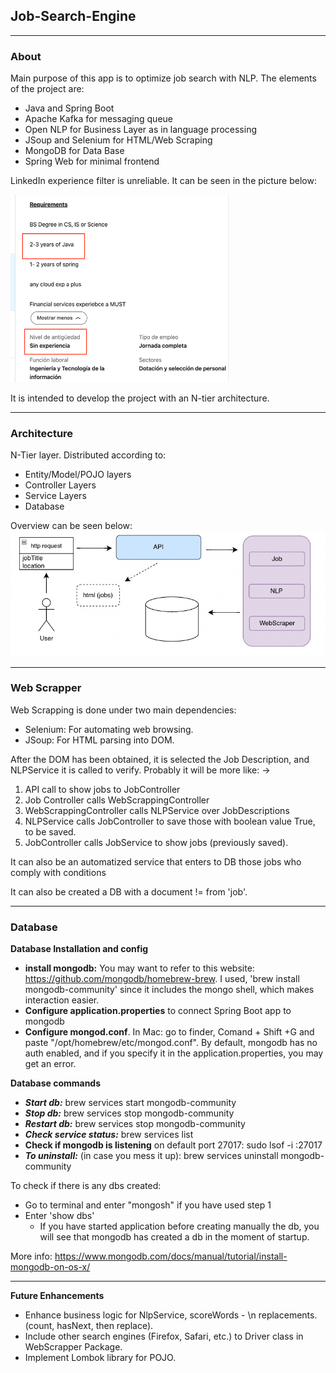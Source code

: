 Job-Search-Engine
-
***
### About
Main purpose of this app is to optimize job search with NLP. The elements of the project are:
- Java and Spring Boot
- Apache Kafka for messaging queue
- Open NLP for Business Layer as in language processing
- JSoup and Selenium for HTML/Web Scraping
- MongoDB for Data Base
- Spring Web for minimal frontend


LinkedIn experience filter is unreliable. It can be seen in the picture below:

<img alt="img.png" height="300" src="src/main/resources/img.png" width="350"/>


It is intended to develop the project with an N-tier architecture.

***
### Architecture

N-Tier layer. Distributed according to:
- Entity/Model/POJO layers
- Controller Layers
- Service Layers
- Database

Overview can be seen below:
![](src/main/resources/architeture.png)

***
### Web Scrapper

Web Scrapping is done under two main dependencies:
- Selenium: For automating web browsing.
- JSoup: For HTML parsing into DOM.

After the DOM has been obtained, it is selected the Job Description, and NLPService it is called to verify.
Probably it will be more like: -> 
1. API call to show jobs to JobController
2. Job Controller calls WebScrappingController
3. WebScrappingController calls NLPService over JobDescriptions
4. NLPService calls JobController to save those with boolean value True, to be saved.
5. JobController calls JobService to show jobs (previously saved).

It can also be an automatized service that enters to DB those jobs who comply with conditions

It can also be created a DB with a document != from 'job'.

***
### Database
**Database Installation and config**

- **install mongodb:** You may want to refer to this website: https://github.com/mongodb/homebrew-brew. I used, 'brew install mongodb-community' since it includes the mongo shell, which
makes interaction easier.
- **Configure application.properties** to connect Spring Boot app to mongodb
- **Configure mongod.conf**. In Mac: go to finder, Comand + Shift +G and paste "/opt/homebrew/etc/mongod.conf". By default, mongodb has no auth enabled, and if you specify it in the application.properties, you may get an error.

**Database commands**
- **_Start db:_** brew services start mongodb-community
- **_Stop db:_** brew services stop mongodb-community
- **_Restart db:_** brew services stop mongodb-community
- **_Check service status:_** brew services list
- **Check if mongodb is listening** on default port 27017: sudo lsof -i :27017
- **_To uninstall:_** (in case you mess it up): brew services uninstall mongodb-community

To check if there is any dbs created: 
- Go to terminal and enter "mongosh" if you have used step 1
- Enter 'show dbs'
  - If you have started application before creating manually the db, you will see that mongodb has created a db in the moment of startup.

More info: https://www.mongodb.com/docs/manual/tutorial/install-mongodb-on-os-x/

****
**Future Enhancements**
- Enhance business logic for NlpService, scoreWords - \n replacements. (count, hasNext, then replace).
- Include other search engines (Firefox, Safari, etc.) to Driver class in WebScrapper Package.
- Implement Lombok library for POJO.


